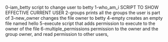 0-iam_betty script to change user to betty
1-who_am_i SCRIPT TO SHOW EFFECTIVE CURRENT USER
2-groups prints all the groups the user is part of
3-new_owner changes the file owner to betty
4-empty creates an empty file named hello
5-execute script that adds permission to execute to the owner of the file
6-multiple_permissions permission to the owner and the group owner, and read permission to other users,
